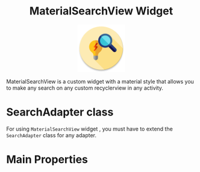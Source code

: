 <h1 align="center">MaterialSearchView Widget</h1>

<p align="center">
    <img src="Screenshots/ic_launcher_search-web.png" alt="icon" width="25%"/>
</p>

MaterialSearchView is a custom widget with a material style that allows you to make any search on 
any custom recyclerview in any activity.

# SearchAdapter class
For using `MaterialSearchView` widget , you must have to extend the `SearchAdapter` class for any adapter. 


# Main Properties

